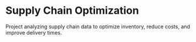 # Supply Chain Optimization

Project analyzing supply chain data to optimize inventory, reduce costs, and improve delivery times.